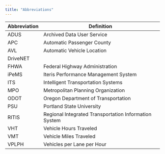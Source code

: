 ```yaml
---
title: "Abbreviations"
---
```

| Abbreviation | Definition |
|---|---|
| ADUS | Archived Data User Service |
| APC | Automatic Passenger County |
| AVL | Automatic Vehicle Location |
| DriveNET |
| FHWA | Federal Highway Administration |
| iPeMS |Iteris Performance Management System |
| ITS | Intelligent Transportation Systems |
| MPO | Metropolitan Planning Organization |
| ODOT | Oregon Department of Transportation |
| PSU | Portland State University |
| RITIS | Regional Integrated Transportation Information System |
| VHT | Vehicle Hours Traveled |
| VMT | Vehicle Miles Traveled |
| VPLPH | Vehicles per Lane per Hour |
